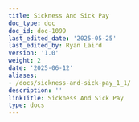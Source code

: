 ```yaml
---
title: Sickness And Sick Pay
doc_type: doc
doc_id: doc-1099
last_edited_date: '2025-05-25'
last_edited_by: Ryan Laird
version: '1.0'
weight: 2
date: '2025-06-12'
aliases:
- /docs/sickness-and-sick-pay_1_1/
description: ''
linkTitle: Sickness And Sick Pay
type: docs
---
```


<!-- Unsupported block type: unsupported -->
